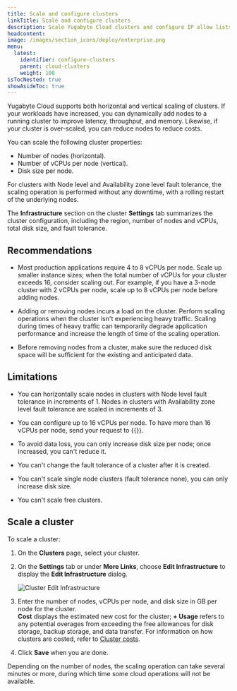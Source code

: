 ```yaml
---
title: Scale and configure clusters
linkTitle: Scale and configure clusters
description: Scale Yugabyte Cloud clusters and configure IP allow lists for the cluster.
headcontent:
image: /images/section_icons/deploy/enterprise.png
menu:
  latest:
    identifier: configure-clusters
    parent: cloud-clusters
    weight: 100
isTocNested: true
showAsideToc: true
---
```


Yugabyte Cloud supports both horizontal and vertical scaling of clusters. If your workloads have increased, you can dynamically add nodes to a running cluster to improve latency, throughput, and memory. Likewise, if your cluster is over-scaled, you can reduce nodes to reduce costs.

You can scale the following cluster properties:

- Number of nodes (horizontal).
- Number of vCPUs per node (vertical).
- Disk size per node.

For clusters with Node level and Availability zone level fault tolerance, the scaling operation is performed without any downtime, with a rolling restart of the underlying nodes.

The **Infrastructure** section on the cluster **Settings** tab summarizes the cluster configuration, including the region, number of nodes and vCPUs, total disk size, and fault tolerance.

## Recommendations

- Most production applications require 4 to 8 vCPUs per node. Scale up smaller instance sizes; when the total number of vCPUs for your cluster exceeds 16, consider scaling out. For example, if you have a 3-node cluster with 2 vCPUs per node, scale up to 8 vCPUs per node before adding nodes.

- Adding or removing nodes incurs a load on the cluster. Perform scaling operations when the cluster isn't experiencing heavy traffic. Scaling during times of heavy traffic can temporarily degrade application performance and increase the length of time of the scaling operation.

- Before removing nodes from a cluster, make sure the reduced disk space will be sufficient for the existing and anticipated data.

## Limitations

- You can horizontally scale nodes in clusters with Node level fault tolerance in increments of 1. Nodes in clusters with Availability zone level fault tolerance are scaled in increments of 3.

- You can configure up to 16 vCPUs per node. To have more than 16 vCPUs per node, send your request to {{<support-cloud>}}.

- To avoid data loss, you can only increase disk size per node; once increased, you can't reduce it.

- You can't change the fault tolerance of a cluster after it is created.

- You can't scale single node clusters (fault tolerance none), you can only increase disk size.

- You can't scale free clusters.

## Scale a cluster

To scale a cluster:

1. On the **Clusters** page, select your cluster.
1. On the **Settings** tab or under **More Links**, choose **Edit Infrastructure** to display the **Edit Infrastructure** dialog.

    ![Cluster Edit Infrastructure](/images/yb-cloud/cloud-clusters-settings-edit.png)

1. Enter the number of nodes, vCPUs per node, and disk size in GB per node for the cluster.
    \
    **Cost** displays the estimated new cost for the cluster; **+ Usage** refers to any potential overages from exceeding the free allowances for disk storage, backup storage, and data transfer. For information on how clusters are costed, refer to [Cluster costs](../../cloud-admin/cloud-billing-costs/).

1. Click **Save** when you are done.

Depending on the number of nodes, the scaling operation can take several minutes or more, during which time some cloud operations will not be available.
